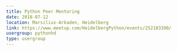 ```yaml
---
title: Python Peer Mentoring
date: 2018-07-12
location: Marsilius-Arkaden, Heidelberg
link: https://www.meetup.com/HeidelbergPython/events/252183390/
usergroup: pythonhd
type: usergroup
---
```

